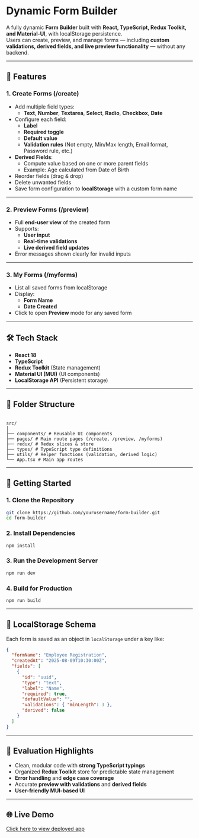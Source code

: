# Dynamic Form Builder

A fully dynamic **Form Builder** built with **React, TypeScript, Redux Toolkit, and Material-UI**, with localStorage persistence.  
Users can create, preview, and manage forms — including **custom validations, derived fields, and live preview functionality** — without any backend.

---

## 📌 Features

### 1. Create Forms (/create)

- Add multiple field types:
  - **Text**, **Number**, **Textarea**, **Select**, **Radio**, **Checkbox**, **Date**
- Configure each field:
  - **Label**
  - **Required toggle**
  - **Default value**
  - **Validation rules** (Not empty, Min/Max length, Email format, Password rule, etc.)
- **Derived Fields**:
  - Compute value based on one or more parent fields
  - Example: Age calculated from Date of Birth
- Reorder fields (drag & drop)
- Delete unwanted fields
- Save form configuration to **localStorage** with a custom form name

---

### 2. Preview Forms (/preview)

- Full **end-user view** of the created form
- Supports:
  - **User input**
  - **Real-time validations**
  - **Live derived field updates**
- Error messages shown clearly for invalid inputs

---

### 3. My Forms (/myforms)

- List all saved forms from localStorage
- Display:
  - **Form Name**
  - **Date Created**
- Click to open **Preview** mode for any saved form

---

## 🛠 Tech Stack

- **React 18**
- **TypeScript**
- **Redux Toolkit** (State management)
- **Material UI (MUI)** (UI components)
- **LocalStorage API** (Persistent storage)

---

## 📂 Folder Structure

```

src/
│
├── components/ # Reusable UI components
├── pages/ # Main route pages (/create, /preview, /myforms)
├── redux/ # Redux slices & store
├── types/ # TypeScript type definitions
├── utils/ # Helper functions (validation, derived logic)
└── App.tsx # Main app routes

```

---

## 🚀 Getting Started

### 1. Clone the Repository

```bash
git clone https://github.com/yourusername/form-builder.git
cd form-builder
```

### 2. Install Dependencies

```bash
npm install
```

### 3. Run the Development Server

```bash
npm run dev
```

### 4. Build for Production

```bash
npm run build
```

---

## 💾 LocalStorage Schema

Each form is saved as an object in `localStorage` under a key like:

```json
{
  "formName": "Employee Registration",
  "createdAt": "2025-08-09T10:30:00Z",
  "fields": [
    {
      "id": "uuid",
      "type": "text",
      "label": "Name",
      "required": true,
      "defaultValue": "",
      "validations": { "minLength": 3 },
      "derived": false
    }
  ]
}
```

---

## 🧪 Evaluation Highlights

- Clean, modular code with **strong TypeScript typings**
- Organized **Redux Toolkit** store for predictable state management
- **Error handling** and **edge case coverage**
- Accurate **preview with validations** and **derived fields**
- **User-friendly MUI-based UI**

---

## 🌐 Live Demo

[Click here to view deployed app](https://yourdeploymentlink.com)
